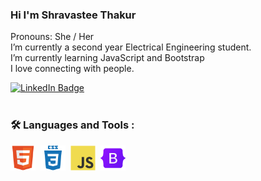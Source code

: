 ### Hi I'm Shravastee Thakur


Pronouns: She / Her</br>
I’m currently a second year Electrical Engineering student.</br>
I’m currently learning JavaScript and Bootstrap</br>
I love connecting with people.


<div id="badges">
    <a href="www.linkedin.com/in/shravastee-thakur-618589218">
      <img
        src="https://img.shields.io/badge/LinkedIn-blue?style=for-the-badge&logo=linkedin&logoColor=white"
        alt="LinkedIn Badge"
      />
      </a>
      </div>
      <div id="badges">
      <img src="https://komarev.com/ghpvc/?username=shravastee-thakur&style=flat-square&color=blue" alt=""/>
      


### :hammer_and_wrench: Languages and Tools :
  <div>
    <img
      src="https://github.com/devicons/devicon/blob/master/icons/html5/html5-original.svg"
      title="HTML5"
      alt="HTML"
      width="40"
      height="40"
    />&nbsp;
    <img
      src="https://github.com/devicons/devicon/blob/master/icons/css3/css3-plain-wordmark.svg"
      title="CSS3"
      alt="CSS"
      width="40"
      height="40"
    />&nbsp;
    <img
      src="https://github.com/devicons/devicon/blob/master/icons/javascript/javascript-original.svg"
      title="JavaScript"
      alt="JavaScript"
      width="40"
      height="40"
    />&nbsp;
    <img
      src="https://github.com/devicons/devicon/blob/master/icons/bootstrap/bootstrap-original.svg"
      title="Bootstrap"
      alt="Bootstrap"
      width="40"
      height="40"
    />&nbsp;
   
  </div>
    
   
 


